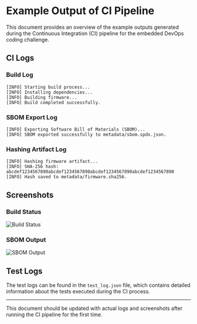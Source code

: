 # Example Output of CI Pipeline

This document provides an overview of the example outputs generated during the Continuous Integration (CI) pipeline for the embedded DevOps coding challenge.

## CI Logs

### Build Log
```
[INFO] Starting build process...
[INFO] Installing dependencies...
[INFO] Building firmware...
[INFO] Build completed successfully.
```

### SBOM Export Log
```
[INFO] Exporting Software Bill of Materials (SBOM)...
[INFO] SBOM exported successfully to metadata/sbom.spdx.json.
```

### Hashing Artifact Log
```
[INFO] Hashing firmware artifact...
[INFO] SHA-256 hash: abcdef1234567890abcdef1234567890abcdef1234567890abcdef1234567890
[INFO] Hash saved to metadata/firmware.sha256.
```

## Screenshots

### Build Status
![Build Status](https://example.com/path/to/build-status-screenshot.png)

### SBOM Output
![SBOM Output](https://example.com/path/to/sbom-output-screenshot.png)

## Test Logs

The test logs can be found in the `test_log.json` file, which contains detailed information about the tests executed during the CI process.

---

This document should be updated with actual logs and screenshots after running the CI pipeline for the first time.